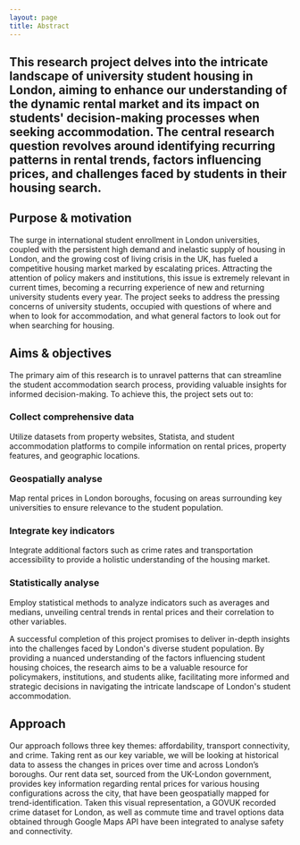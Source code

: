 ```yaml
---
layout: page
title: Abstract
---
```

This research project delves into the intricate landscape of university student housing in London, aiming to enhance our understanding of the dynamic rental market and its impact on students' decision-making processes when seeking accommodation. The central research question revolves around identifying recurring patterns in rental trends, factors influencing prices, and challenges faced by students in their housing search.
---
## Purpose & motivation

The surge in international student enrollment in London universities, coupled with the persistent high demand and inelastic supply of housing in London, and the growing cost of living crisis in the UK, has fueled a competitive housing market marked by escalating prices.
Attracting the attention of policy makers and institutions, this issue is extremely relevant in current times, becoming a recurring experience of new and returning university students every year. The project seeks to address the pressing concerns of university students, occupied with questions of where and when to look for accommodation, and what general factors to look out for when searching for housing.

## Aims & objectives
The primary aim of this research is to unravel patterns that can streamline the student accommodation search process, providing valuable insights for informed decision-making. To achieve this, the project sets out to:

### Collect comprehensive data
Utilize datasets from property websites, Statista, and student accommodation platforms to compile information on rental prices, property features, and geographic locations.

### Geospatially analyse
Map rental prices in London boroughs, focusing on areas surrounding key universities to ensure relevance to the student population.

### Integrate key indicators
Integrate additional factors such as crime rates and transportation accessibility to provide a holistic understanding of the housing market.

### Statistically analyse
Employ statistical methods to analyze indicators such as averages and medians, unveiling central trends in rental prices and their correlation to other variables.

A successful completion of this project promises to deliver in-depth insights into the challenges faced by London's diverse student population. By providing a nuanced understanding of the factors influencing student housing choices, the research aims to be a valuable resource for policymakers, institutions, and students alike, facilitating more informed and strategic decisions in navigating the intricate landscape of London's student accommodation.

## Approach
Our approach follows three key themes: affordability, transport connectivity, and crime. Taking rent as our key variable, we will be looking at historical data to assess the changes in prices over time and across London’s boroughs. Our rent data set, sourced from the UK-London government, provides key information regarding rental prices for various housing configurations across the city, that have been geospatially mapped for trend-identification. Taken this visual representation, a GOVUK recorded crime dataset for London, as well as commute time and travel options data obtained through Google Maps API have been integrated to analyse safety and connectivity.
